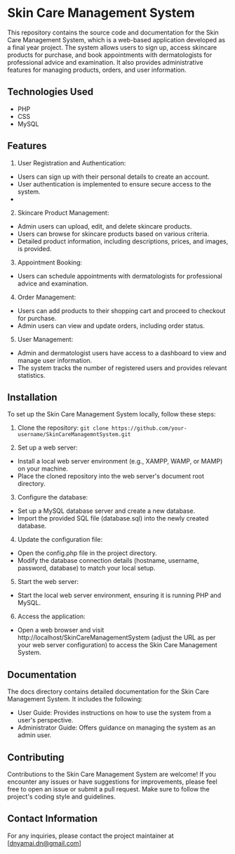 # Skin Care Management System

This repository contains the source code and documentation for the Skin Care Management System, which is a web-based application developed as a final year project. The system allows users to sign up, access skincare products for purchase, and book appointments with dermatologists for professional advice and examination. It also provides administrative features for managing products, orders, and user information.

## Technologies Used
- PHP
- CSS
- MySQL

## Features
1. User Registration and Authentication:

- Users can sign up with their personal details to create an account.
- User authentication is implemented to ensure secure access to the system.
- 
2. Skincare Product Management:

- Admin users can upload, edit, and delete skincare products.
- Users can browse for skincare products based on various criteria.
- Detailed product information, including descriptions, prices, and images, is provided.

3. Appointment Booking:

- Users can schedule appointments with dermatologists for professional advice and examination.

4. Order Management:

- Users can add products to their shopping cart and proceed to checkout for purchase.
- Admin users can view and update orders, including order status.
  
5. User Management:

- Admin and dermatologist users have access to a dashboard to view and manage user information.
- The system tracks the number of registered users and provides relevant statistics.

## Installation
To set up the Skin Care Management System locally, follow these steps:

1. Clone the repository:
`git clone https://github.com/your-username/SkinCareManagemntSystem.git`

2. Set up a web server:

- Install a local web server environment (e.g., XAMPP, WAMP, or MAMP) on your machine.
- Place the cloned repository into the web server's document root directory.

3. Configure the database:

- Set up a MySQL database server and create a new database.
- Import the provided SQL file (database.sql) into the newly created database.

4. Update the configuration file:

- Open the config.php file in the project directory.
- Modify the database connection details (hostname, username, password, database) to match your local setup.

5. Start the web server:

- Start the local web server environment, ensuring it is running PHP and MySQL.

6. Access the application:

- Open a web browser and visit http://localhost/SkinCareManagementSystem (adjust the URL as per your web server configuration) to access the Skin Care Management System.

## Documentation

The docs directory contains detailed documentation for the Skin Care Management System. It includes the following:

- User Guide: Provides instructions on how to use the system from a user's perspective.
- Administrator Guide: Offers guidance on managing the system as an admin user.

## Contributing
Contributions to the Skin Care Management System are welcome! If you encounter any issues or have suggestions for improvements, please feel free to open an issue or submit a pull request. Make sure to follow the project's coding style and guidelines.

## Contact Information

For any inquiries, please contact the project maintainer at [dnyamai.dn@gmail.com]
